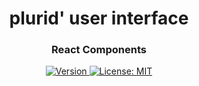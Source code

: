 <h1 align="center">
    plurid' user interface
</h1>


<h3 align="center">
    React Components
</h3>



<p align="center">
    <a target="_blank" href="https://www.npmjs.com/package/@plurid/plurid-ui-react">
        <img src="https://img.shields.io/npm/v/@plurid/plurid-ui-react.svg?logo=npm&colorB=1380C3&style=for-the-badge" alt="Version">
    </a>
    <a target="_blank" href="https://github.com/plurid/plurid-ui/blob/master/packages/plurid-ui-react/LICENSE">
        <img src="https://img.shields.io/badge/license-MIT-blue.svg?colorB=1380C3&style=for-the-badge" alt="License: MIT">
    </a>
</p>
